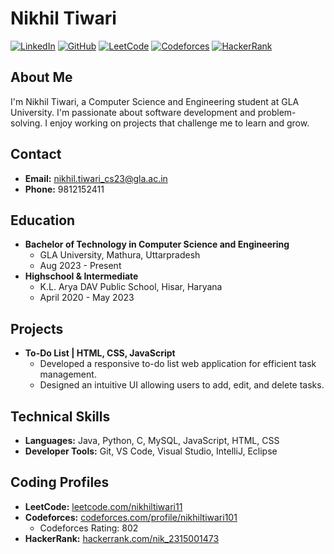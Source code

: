 # Nikhil Tiwari

[![LinkedIn](https://img.shields.io/badge/LinkedIn-%230077B5.svg?style=for-the-badge&logo=linkedin&logoColor=white)](https://www.linkedin.com/in/nikhil-tiwari-90194a318)
[![GitHub](https://img.shields.io/badge/GitHub-100000?style=for-the-badge&logo=github&logoColor=white)](https://github.com/nikhiltiwari110)
[![LeetCode](https://img.shields.io/badge/LeetCode-FFA116?style=for-the-badge&logo=leetcode&logoColor=black)](https://leetcode.com/nikhiltiwari11)
[![Codeforces](https://img.shields.io/badge/Codeforces-1F8ACB?style=for-the-badge&logo=codeforces&logoColor=white)](https://codeforces.com/profile/nikhiltiwari101)
[![HackerRank](https://img.shields.io/badge/HackerRank-2EC866?style=for-the-badge&logo=hackerrank&logoColor=white)](https://hackerrank.com/nik_2315001473)

## About Me

I'm Nikhil Tiwari, a Computer Science and Engineering student at GLA University. I'm passionate about software development and problem-solving. I enjoy working on projects that challenge me to learn and grow.

## Contact

* **Email:** nikhil.tiwari_cs23@gla.ac.in
* **Phone:** 9812152411

## Education

* **Bachelor of Technology in Computer Science and Engineering**
    * GLA University, Mathura, Uttarpradesh
    * Aug 2023 - Present
* **Highschool & Intermediate**
    * K.L. Arya DAV Public School, Hisar, Haryana
    * April 2020 - May 2023

## Projects

* **To-Do List | HTML, CSS, JavaScript**
    * Developed a responsive to-do list web application for efficient task management.
    * Designed an intuitive UI allowing users to add, edit, and delete tasks.

## Technical Skills

* **Languages:** Java, Python, C, MySQL, JavaScript, HTML, CSS
* **Developer Tools:** Git, VS Code, Visual Studio, IntelliJ, Eclipse

## Coding Profiles

* **LeetCode:** [leetcode.com/nikhiltiwari11](https://leetcode.com/nikhiltiwari11)
* **Codeforces:** [codeforces.com/profile/nikhiltiwari101](https://codeforces.com/profile/nikhiltiwari101)
    * Codeforces Rating: 802
* **HackerRank:** [hackerrank.com/nik_2315001473](https://hackerrank.com/nik_2315001473)
